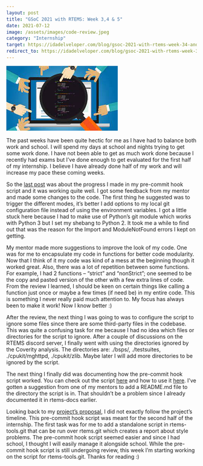 ```yaml
---
layout: post
title: "GSoC 2021 with RTEMS: Week 3,4 & 5"
date: 2021-07-12
image: /assets/images/code-review.jpeg
category: "Internship"
target: https://idadelveloper.com/blog/gsoc-2021-with-rtems-week-34-and-5
redirect_to: https://idadelveloper.com/blog/gsoc-2021-with-rtems-week-34-and-5
---
```


<div class="text-center">
  <img src="/assets/images/code-review.jpeg" class="rounded w-50 mb-10" style="max-width:70%; max-height:70%" alt="Code review">
</div>


The past weeks have been quite hectic for me as I have had to balance both work and school. I will spend my days at school and nights trying to get some work done. I have not been able to get as much work done because I recently had exams but I’ve done enough to get evaluated for the first half of my internship. I believe I have already done half of my work and will increase my pace these coming weeks.


So the [last post](https://idadelveloper.github.io/blog/2021/05/21/gsoc-week2) was about the progress I made in my pre-commit hook script and it was working quite well. I got some feedback from my mentor and made some changes to the code. The first thing he suggested was to trigger the different modes, it’s better I add options to my local git configuration file instead of using the environment variables. I got a little stuck here because I had to make use of Python’s git module which works with Python 3 but I set my shebang to Python 2. It took me a while to find out that was the reason for the Import and ModuleNotFound errors I kept on getting.


My mentor made more suggestions to improve the look of my code. One was for me to encapsulate my code in functions for better code modularity. Now that I think of it my code was kind of a mess at the beginning though it worked great. Also, there was a lot of repetition between some functions. For example, I had 2 functions – “strict” and “nonStrict”; one seemed to be the copy and pasted version of the other with a few extra lines of code. From the review I learned, I should be keen on certain things like calling a function just once or maybe a few times (if need be) in my entire code. This is something I never really paid much attention to. My focus has always been to make it work! Now I know better :)


After the review, the next thing I was going to was to configure the script to ignore some files since there are some third-party files in the codebase. This was quite a confusing task for me because I had no idea which files or directories for the script to ignore. After a couple of discussions on the RTEMS discord server, I finally went with using the directories ignored by the Coverity analysis. The directories are: ./bsps/, ./testsuites, ./cpukit/mghttpd, ./cpukit/zlib. Maybe later I will add more directories to be ignored by the script.


The next thing I finally did was documenting how the pre-commit hook script worked. You can check out the script [here](https://github.com/Idadelveloper/rtems/blob/master/hooks/pre-commit) and how to use it [here](https://github.com/Idadelveloper/rtems-docs/commit/a30407e159726ce745df7ab4813c5b3a58b34f93). I’ve gotten a suggestion from one of my mentors to add a README.md file to the directory the script is in. That shouldn’t be a problem since I already documented it in rtems-docs earlier. 


Looking back to my [project’s proposal](https://docs.google.com/document/d/1VADJh3_kIhs578IEmBJ98rjR6p5E1XcksUkq1Ms4jRA/edit?usp=sharing), I did not exactly follow the project’s timeline. This pre-commit hook script was meant for the second half of the internship. The first task was for me to add a standalone script in rtems-tools.git that can be run over rtems.git which creates a report about style problems. The pre-commit hook script seemed easier and since I had school, I thought I will easily manage it alongside school. While the pre-commit hook script is still undergoing review, this week I’m starting working on the script for rtems-tools.git.
Thanks for reading :)
